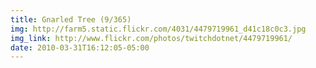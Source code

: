 ```yaml
---
title: Gnarled Tree (9/365) 
img: http://farm5.static.flickr.com/4031/4479719961_d41c18c0c3.jpg 
img_link: http://www.flickr.com/photos/twitchdotnet/4479719961/ 
date: 2010-03-31T16:12:05-05:00 
---
```

